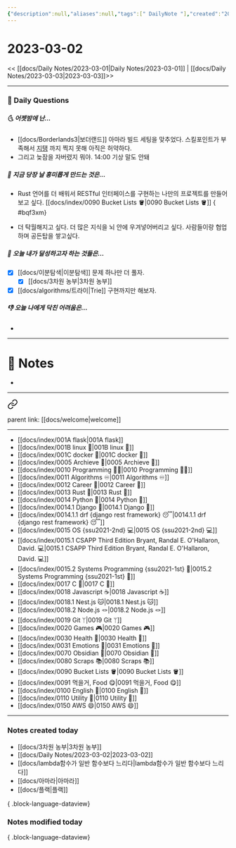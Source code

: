 ```yaml
---
{"description":null,"aliases":null,"tags":[" DailyNote "],"created":"2023-03-02T15:12:31","updated":"2023-07-15T21:30:20","title":"2023-03-02","dg-publish":true,"permalink":"/docs/Daily Notes/2023-03-02/","dgPassFrontmatter":true}
---
```



# 2023-03-02

<< [[docs/Daily Notes/2023-03-01\|Daily Notes/2023-03-01]] | [[docs/Daily Notes/2023-03-03\|2023-03-03]]>>

---

### 📅 Daily Questions

##### 🌜 어젯밤에 난...

- [[docs/Borderlands3\|보더랜드]] 아마라 빌드 세팅을 맞추었다. 스킬포인트가 부족해서 [지탱](https://m.ruliweb.com/game/85162/read/9426630) 까지 찍지 못해 아직은 허약하다.
- 그리고 늦잠을 자버렸지 뭐야. 14:00 기상 말도 안돼

##### 🙌 지금 당장 날 흥미롭게 만드는 것은...

- Rust 언어를 더 배워서 RESTful 인터페이스를 구현하는 나만의 프로젝트를 만들어보고 싶다. [[docs/index/0090 Bucket Lists 🪣\|0090 Bucket Lists 🪣]]
{ #bqf3xm}

- 더 탁월해지고 싶다. 더 많은 지식을 뇌 안에 우겨넣어버리고 싶다. 사람들이랑 협업하며 공든탑을 쌓고싶다.

##### 🚀 오늘 내가 달성하고자 하는 것들은...

- [x] [[docs/이분탐색\|이분탐색]] 문제 하나만 더 풀자. 
	- [x] [[docs/3차원 농부\|3차원 농부]]
- [x] [[docs/algorithms/트라이\|Trie]] 구현까지만 해보자.

##### 👎 오늘 나에게 닥친 어려움은...

- 

---

# 📝 Notes

- 

---

<div class="transclusion internal-embed is-loaded"><a class="markdown-embed-link" href="/docs/index/waypoint/" aria-label="Open link"><svg xmlns="http://www.w3.org/2000/svg" width="24" height="24" viewBox="0 0 24 24" fill="none" stroke="currentColor" stroke-width="2" stroke-linecap="round" stroke-linejoin="round" class="svg-icon lucide-link"><path d="M10 13a5 5 0 0 0 7.54.54l3-3a5 5 0 0 0-7.07-7.07l-1.72 1.71"></path><path d="M14 11a5 5 0 0 0-7.54-.54l-3 3a5 5 0 0 0 7.07 7.07l1.71-1.71"></path></svg></a><div class="markdown-embed">





parent link: [[docs/welcome\|welcome]]

---

- [[docs/index/001A flask\|001A flask]]
- [[docs/index/001B linux 🐧\|001B linux 🐧]]
- [[docs/index/001C docker 🐳\|001C docker 🐳]]
- [[docs/index/0005 Archieve 💾\|0005 Archieve 💾]]
- [[docs/index/0010 Programming 👩‍💻\|0010 Programming 👩‍💻]]
- [[docs/index/0011 Algorithms ♾️\|0011 Algorithms ♾️]]
- [[docs/index/0012 Career 💼\|0012 Career 💼]]
- [[docs/index/0013 Rust 🦀\|0013 Rust 🦀]]
- [[docs/index/0014 Python 🐍\|0014 Python 🐍]]
- [[docs/index/0014.1 Django 🎈\|0014.1 Django 🎈]]
- [[docs/index/0014.1.1 drf {django rest framework} 😴\|0014.1.1 drf {django rest framework} 😴]]
- [[docs/index/0015 OS {ssu2021-2nd} 💻\|0015 OS {ssu2021-2nd} 💻]]
- [[docs/index/0015.1 CSAPP Third Edition Bryant, Randal E. O'Hallaron, David. 💻\|0015.1 CSAPP Third Edition Bryant, Randal E. O'Hallaron, David. 💻]]
- [[docs/index/0015.2 Systems Programming {ssu2021-1st} 🐼\|0015.2 Systems Programming {ssu2021-1st} 🐼]]
- [[docs/index/0017 C 🍎\|0017 C 🍎]]
- [[docs/index/0018 Javascript ☕️\|0018 Javascript ☕️]]
- [[docs/index/0018.1 Nest.js 🐱\|0018.1 Nest.js 🐱]]
- [[docs/index/0018.2 Node.js 🪢\|0018.2 Node.js 🪢]]
- [[docs/index/0019 Git ᛘ\|0019 Git ᛘ]]
- [[docs/index/0020 Games 🎮\|0020 Games 🎮]]
- [[docs/index/0030 Health 💪\|0030 Health 💪]]
- [[docs/index/0031 Emotions 🤔\|0031 Emotions 🤔]]
- [[docs/index/0070 Obsidian 💎\|0070 Obsidian 💎]]
- [[docs/index/0080 Scraps 📚\|0080 Scraps 📚]]
- [[docs/index/0090 Bucket Lists 🪣\|0090 Bucket Lists 🪣]]
- [[docs/index/0091 먹을거, Food 😋\|0091 먹을거, Food 😋]]
- [[docs/index/0100 English 👻\|0100 English 👻]]
- [[docs/index/0110 Utility 🔧\|0110 Utility 🔧]]
- [[docs/index/0150 AWS 😄\|0150 AWS 😄]]




</div></div>


---

### Notes created today

- [[docs/3차원 농부\|3차원 농부]]
- [[docs/Daily Notes/2023-03-02\|2023-03-02]]
- [[docs/lambda함수가 일반 함수보다 느리다\|lambda함수가 일반 함수보다 느리다]]
- [[docs/아마라\|아마라]]
- [[docs/플랙\|플랙]]

{ .block-language-dataview}

### Notes modified today


{ .block-language-dataview}
